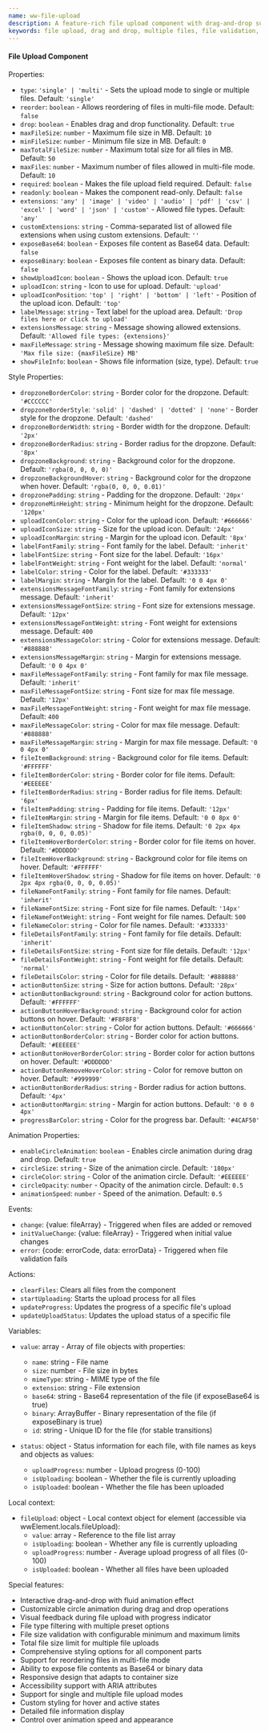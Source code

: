 ```yaml
---
name: ww-file-upload
description: A feature-rich file upload component with drag-and-drop support, file validation, and extensive customization options
keywords: file upload, drag and drop, multiple files, file validation, file preview, file list
---
```


#### File Upload Component

Properties:

-   `type`: `'single' | 'multi'` - Sets the upload mode to single or multiple files. Default: `'single'`
-   `reorder`: `boolean` - Allows reordering of files in multi-file mode. Default: `false`
-   `drop`: `boolean` - Enables drag and drop functionality. Default: `true`
-   `maxFileSize`: `number` - Maximum file size in MB. Default: `10`
-   `minFileSize`: `number` - Minimum file size in MB. Default: `0`
-   `maxTotalFileSize`: `number` - Maximum total size for all files in MB. Default: `50`
-   `maxFiles`: `number` - Maximum number of files allowed in multi-file mode. Default: `10`
-   `required`: `boolean` - Makes the file upload field required. Default: `false`
-   `readonly`: `boolean` - Makes the component read-only. Default: `false`
-   `extensions`: `'any' | 'image' | 'video' | 'audio' | 'pdf' | 'csv' | 'excel' | 'word' | 'json' | 'custom'` - Allowed file types. Default: `'any'`
-   `customExtensions`: `string` - Comma-separated list of allowed file extensions when using custom extensions. Default: `''`
-   `exposeBase64`: `boolean` - Exposes file content as Base64 data. Default: `false`
-   `exposeBinary`: `boolean` - Exposes file content as binary data. Default: `false`
-   `showUploadIcon`: `boolean` - Shows the upload icon. Default: `true`
-   `uploadIcon`: `string` - Icon to use for upload. Default: `'upload'`
-   `uploadIconPosition`: `'top' | 'right' | 'bottom' | 'left'` - Position of the upload icon. Default: `'top'`
-   `labelMessage`: `string` - Text label for the upload area. Default: `'Drop files here or click to upload'`
-   `extensionsMessage`: `string` - Message showing allowed extensions. Default: `'Allowed file types: {extensions}'`
-   `maxFileMessage`: `string` - Message showing maximum file size. Default: `'Max file size: {maxFileSize} MB'`
-   `showFileInfo`: `boolean` - Shows file information (size, type). Default: `true`

Style Properties:

-   `dropzoneBorderColor`: `string` - Border color for the dropzone. Default: `'#CCCCCC'`
-   `dropzoneBorderStyle`: `'solid' | 'dashed' | 'dotted' | 'none'` - Border style for the dropzone. Default: `'dashed'`
-   `dropzoneBorderWidth`: `string` - Border width for the dropzone. Default: `'2px'`
-   `dropzoneBorderRadius`: `string` - Border radius for the dropzone. Default: `'8px'`
-   `dropzoneBackground`: `string` - Background color for the dropzone. Default: `'rgba(0, 0, 0, 0)'`
-   `dropzoneBackgroundHover`: `string` - Background color for the dropzone when hover. Default: `'rgba(0, 0, 0, 0.01)'`
-   `dropzonePadding`: `string` - Padding for the dropzone. Default: `'20px'`
-   `dropzoneMinHeight`: `string` - Minimum height for the dropzone. Default: `'120px'`
-   `uploadIconColor`: `string` - Color for the upload icon. Default: `'#666666'`
-   `uploadIconSize`: `string` - Size for the upload icon. Default: `'24px'`
-   `uploadIconMargin`: `string` - Margin for the upload icon. Default: `'8px'`
-   `labelFontFamily`: `string` - Font family for the label. Default: `'inherit'`
-   `labelFontSize`: `string` - Font size for the label. Default: `'16px'`
-   `labelFontWeight`: `string` - Font weight for the label. Default: `'normal'`
-   `labelColor`: `string` - Color for the label. Default: `'#333333'`
-   `labelMargin`: `string` - Margin for the label. Default: `'0 0 4px 0'`
-   `extensionsMessageFontFamily`: `string` - Font family for extensions message. Default: `'inherit'`
-   `extensionsMessageFontSize`: `string` - Font size for extensions message. Default: `'12px'`
-   `extensionsMessageFontWeight`: `string` - Font weight for extensions message. Default: `400`
-   `extensionsMessageColor`: `string` - Color for extensions message. Default: `'#888888'`
-   `extensionsMessageMargin`: `string` - Margin for extensions message. Default: `'0 0 4px 0'`
-   `maxFileMessageFontFamily`: `string` - Font family for max file message. Default: `'inherit'`
-   `maxFileMessageFontSize`: `string` - Font size for max file message. Default: `'12px'`
-   `maxFileMessageFontWeight`: `string` - Font weight for max file message. Default: `400`
-   `maxFileMessageColor`: `string` - Color for max file message. Default: `'#888888'`
-   `maxFileMessageMargin`: `string` - Margin for max file message. Default: `'0 0 4px 0'`
-   `fileItemBackground`: `string` - Background color for file items. Default: `'#FFFFFF'`
-   `fileItemBorderColor`: `string` - Border color for file items. Default: `'#EEEEEE'`
-   `fileItemBorderRadius`: `string` - Border radius for file items. Default: `'6px'`
-   `fileItemPadding`: `string` - Padding for file items. Default: `'12px'`
-   `fileItemMargin`: `string` - Margin for file items. Default: `'0 0 8px 0'`
-   `fileItemShadow`: `string` - Shadow for file items. Default: `'0 2px 4px rgba(0, 0, 0, 0.05)'`
-   `fileItemHoverBorderColor`: `string` - Border color for file items on hover. Default: `'#DDDDDD'`
-   `fileItemHoverBackground`: `string` - Background color for file items on hover. Default: `'#FFFFFF'`
-   `fileItemHoverShadow`: `string` - Shadow for file items on hover. Default: `'0 2px 4px rgba(0, 0, 0, 0.05)'`
-   `fileNameFontFamily`: `string` - Font family for file names. Default: `'inherit'`
-   `fileNameFontSize`: `string` - Font size for file names. Default: `'14px'`
-   `fileNameFontWeight`: `string` - Font weight for file names. Default: `500`
-   `fileNameColor`: `string` - Color for file names. Default: `'#333333'`
-   `fileDetailsFontFamily`: `string` - Font family for file details. Default: `'inherit'`
-   `fileDetailsFontSize`: `string` - Font size for file details. Default: `'12px'`
-   `fileDetailsFontWeight`: `string` - Font weight for file details. Default: `'normal'`
-   `fileDetailsColor`: `string` - Color for file details. Default: `'#888888'`
-   `actionButtonSize`: `string` - Size for action buttons. Default: `'28px'`
-   `actionButtonBackground`: `string` - Background color for action buttons. Default: `'#FFFFFF'`
-   `actionButtonHoverBackground`: `string` - Background color for action buttons on hover. Default: `'#F8F8F8'`
-   `actionButtonColor`: `string` - Color for action buttons. Default: `'#666666'`
-   `actionButtonBorderColor`: `string` - Border color for action buttons. Default: `'#EEEEEE'`
-   `actionButtonHoverBorderColor`: `string` - Border color for action buttons on hover. Default: `'#DDDDDD'`
-   `actionButtonRemoveHoverColor`: `string` - Color for remove button on hover. Default: `'#999999'`
-   `actionButtonBorderRadius`: `string` - Border radius for action buttons. Default: `'4px'`
-   `actionButtonMargin`: `string` - Margin for action buttons. Default: `'0 0 0 4px'`
-   `progressBarColor`: `string` - Color for the progress bar. Default: `'#4CAF50'`

Animation Properties:

-   `enableCircleAnimation`: `boolean` - Enables circle animation during drag and drop. Default: `true`
-   `circleSize`: `string` - Size of the animation circle. Default: `'180px'`
-   `circleColor`: `string` - Color of the animation circle. Default: `'#EEEEEE'`
-   `circleOpacity`: `number` - Opacity of the animation circle. Default: `0.5`
-   `animationSpeed`: `number` - Speed of the animation. Default: `0.5`

Events:

-   `change`: {value: fileArray} - Triggered when files are added or removed
-   `initValueChange`: {value: fileArray} - Triggered when initial value changes
-   `error`: {code: errorCode, data: errorData} - Triggered when file validation fails

Actions:

-   `clearFiles`: Clears all files from the component
-   `startUploading`: Starts the upload process for all files
-   `updateProgress`: Updates the progress of a specific file's upload
-   `updateUploadStatus`: Updates the upload status of a specific file

Variables:

-   `value`: array - Array of file objects with properties:

    -   `name`: string - File name
    -   `size`: number - File size in bytes
    -   `mimeType`: string - MIME type of the file
    -   `extension`: string - File extension
    -   `base64`: string - Base64 representation of the file (if exposeBase64 is true)
    -   `binary`: ArrayBuffer - Binary representation of the file (if exposeBinary is true)
    -   `id`: string - Unique ID for the file (for stable transitions)

-   `status`: object - Status information for each file, with file names as keys and objects as values:

    -   `uploadProgress`: number - Upload progress (0-100)
    -   `isUploading`: boolean - Whether the file is currently uploading
    -   `isUploaded`: boolean - Whether the file has been uploaded

Local context:

-   `fileUpload`: object - Local context object for element (accessible via wwElement.locals.fileUpload):
    -   `value`: array - Reference to the file list array
    -   `isUploading`: boolean - Whether any file is currently uploading
    -   `uploadProgress`: number - Average upload progress of all files (0-100)
    -   `isUploaded`: boolean - Whether all files have been uploaded

Special features:

-   Interactive drag-and-drop with fluid animation effect
-   Customizable circle animation during drag and drop operations
-   Visual feedback during file upload with progress indicator
-   File type filtering with multiple preset options
-   File size validation with configurable minimum and maximum limits
-   Total file size limit for multiple file uploads
-   Comprehensive styling options for all component parts
-   Support for reordering files in multi-file mode
-   Ability to expose file contents as Base64 or binary data
-   Responsive design that adapts to container size
-   Accessibility support with ARIA attributes
-   Support for single and multiple file upload modes
-   Custom styling for hover and active states
-   Detailed file information display
-   Control over animation speed and appearance
